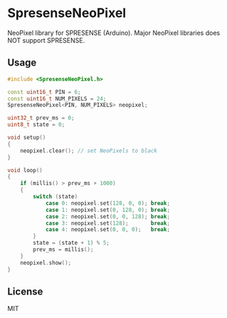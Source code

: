 # SpresenseNeoPixel

NeoPixel library for SPRESENSE (Arduino).
Major NeoPixel libraries does NOT support SPRESENSE.

## Usage

``` C++
#include <SpresenseNeoPixel.h>

const uint16_t PIN = 6;
const uint16_t NUM_PIXELS = 24;
SpresenseNeoPixel<PIN, NUM_PIXELS> neopixel;

uint32_t prev_ms = 0;
uint8_t state = 0;

void setup()
{
    neopixel.clear(); // set NeoPixels to black
}

void loop()
{
    if (millis() > prev_ms + 1000)
    {
        switch (state)
            case 0: neopixel.set(128, 0, 0); break;
            case 1: neopixel.set(0, 128, 0); break;
            case 2: neopixel.set(0, 0, 128); break;
            case 3: neopixel.set(128);       break;
            case 4: neopixel.set(0, 0, 0);   break;
        }
        state = (state + 1) % 5;
        prev_ms = millis();
    }
    neopixel.show();
}
```

## License

MIT
